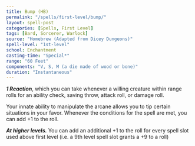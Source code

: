 ```yaml
---
title: Bump (HB)
permalink: "/spells/first-level/bump/"
layout: spell-post
categories: [Spells, First Level]
tags: [Bard, Sorcerer, Warlock]
source: "Homebrew (Adapted from Dicey Dungeons)"
spell-level: "1st-level"
school: Enchantment
casting-time: "Special*"
range: "60 Feet"
components: "V, S, M (a die made of wood or bone)"
duration: "Instantaneous"
---
```


***1 Reaction***, which you can take whenever a willing creature within range rolls for an ability check, saving throw, attack roll, or damage roll. 

Your innate ability to manipulate the arcane allows you to tip certain situations in your favor. Whenever the conditions for the spell are met, you can add +1 to the roll. 

***At higher levels.*** You can add an additional +1 to the roll for every spell slot used above first level (i.e. a 9th level spell slot grants a +9 to a roll)